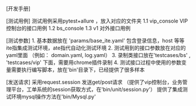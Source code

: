 [开发手册]

[测试用例]
    测试用例采用pytest+allure ，放入对应的文件夹
       1.1 vip_console VIP控制台的接口用例
       1.2 bs_console
       1.3 v1 对外接口用例
 
[测试参数]
    1. 基本数据放在 'params/base_ite.yaml' 包含登录信息，host 等等 
       ite指集成测试环境，ate指代自动化测试环境
    2. 测试用到的接口参数放在对应的yaml里面 （例如： domain.yaml, log.yaml）
    3. 录制类接口放在'testcases/bs' , 'testcases/vip' 下面，需要用chrome插件录制
    4. 测试接口过程中使用的参数变量需要执行编写脚本，放在'bin'目录下，已经提供了很多样本
          
[发送请求]
    采用request.session 发送get/post请求 （提供了vip控制台，业务管理平台，工单系统的session获取方式，在'bin/unit/session.py'）
    提供了集成测试环境mysql操作方法在'bin/Mysql.py'   